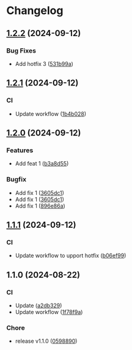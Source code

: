 # Changelog

## [1.2.2](https://github.com/pr0ph0z/test-commit/compare/v1.2.1...v1.2.2) (2024-09-12)


### Bug Fixes

* Add hotfix 3 ([531b99a](https://github.com/pr0ph0z/test-commit/commit/531b99a0cbc06f719358090160ea03a90a528c39))

## [1.2.1](https://github.com/pr0ph0z/test-commit/compare/v1.2.0...v1.2.1) (2024-09-12)


### CI

* Update workflow ([1b4b028](https://github.com/pr0ph0z/test-commit/commit/1b4b02832fd055954760be1fac8d9dfcb96902bc))

## [1.2.0](https://github.com/pr0ph0z/test-commit/compare/v1.1.1...v1.2.0) (2024-09-12)


### Features

* Add feat 1 ([b3a8d55](https://github.com/pr0ph0z/test-commit/commit/b3a8d55b3f301e57a448b86632eaf43fb167709c))


### Bugfix

* Add fix 1 ([3605dc1](https://github.com/pr0ph0z/test-commit/commit/3605dc113d5d29e0aa971b7ee9ffb124c24d907e))
* Add fix 1 ([3605dc1](https://github.com/pr0ph0z/test-commit/commit/3605dc113d5d29e0aa971b7ee9ffb124c24d907e))
* Add fix 1 ([896e86a](https://github.com/pr0ph0z/test-commit/commit/896e86ac6a5cbb9495cd993d63a1c02052a38212))

## [1.1.1](https://github.com/pr0ph0z/test-commit/compare/v1.1.0...v1.1.1) (2024-09-12)


### CI

* Update workflow to upport hotfix ([b06ef99](https://github.com/pr0ph0z/test-commit/commit/b06ef99f9aa6ccb388332ae10b2e4a8923c2771a))

## 1.1.0 (2024-08-22)


### CI

* Update ([a2db329](https://github.com/pr0ph0z/test-commit/commit/a2db329fab01fcb906702a525cb320adf9024a9b))
* Update workflow ([1f78f9a](https://github.com/pr0ph0z/test-commit/commit/1f78f9a128502fc90dba9cd95be1dd7e0a24356e))


### Chore

* release v1.1.0 ([0598890](https://github.com/pr0ph0z/test-commit/commit/059889042c48f2271f03f14fba6a0fe4ca42f26a))
